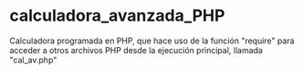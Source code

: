 # calculadora_avanzada_PHP
Calculadora programada en PHP, que hace uso de la función "require" para acceder a otros archivos PHP desde la ejecución principal, llamada "cal_av.php"
